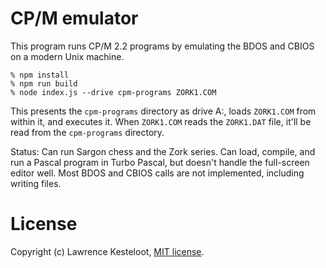 # CP/M emulator

This program runs CP/M 2.2 programs by emulating the BDOS and CBIOS on a modern Unix machine.

    % npm install
    % npm run build
    % node index.js --drive cpm-programs ZORK1.COM

This presents the `cpm-programs` directory as drive A:, loads `ZORK1.COM` from within it, and
executes it. When `ZORK1.COM` reads the `ZORK1.DAT` file, it'll be read from the `cpm-programs`
directory.

Status: Can run Sargon chess and the Zork series. Can load, compile, and run a Pascal program
in Turbo Pascal, but doesn't handle the full-screen editor well. Most BDOS and CBIOS calls are
not implemented, including writing files.

# License

Copyright (c) Lawrence Kesteloot, [MIT license](LICENSE).

